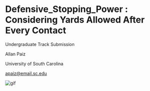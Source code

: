 # Defensive_Stopping_Power : Considering Yards Allowed After Every Contact

Undergraduate Track Submission

Allan Paiz

University of South Carolina

apaiz@email.sc.edu

![gif](https://raw.githubusercontent.com/allanpaiz/Defensive_Stopping_Power/main/code/PCS_example.gif)
